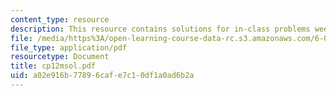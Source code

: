 ```yaml
---
content_type: resource
description: This resource contains solutions for in-class problems week 12, monday.
file: /media/https%3A/open-learning-course-data-rc.s3.amazonaws.com/6-042j-mathematics-for-computer-science-fall-2005/a02e916b77896cafe7c10df1a0ad6b2a_cp12msol.pdf
file_type: application/pdf
resourcetype: Document
title: cp12msol.pdf
uid: a02e916b-7789-6caf-e7c1-0df1a0ad6b2a
---
```

